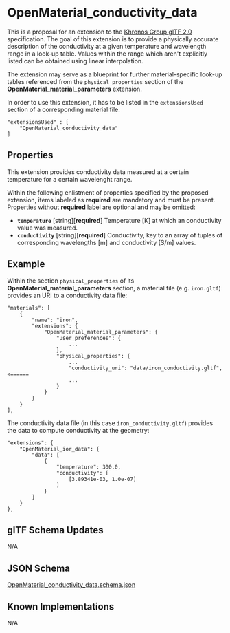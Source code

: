 OpenMaterial_conductivity_data
==============================

This is a proposal for an extension to the [Khronos Group glTF 2.0](https://github.com/KhronosGroup/glTF) specification. The goal of this extension is to
provide a physically accurate description of the conductivity at a given temperature and wavelength range
in a look-up table. Values within the range which aren't explicitly listed can be obtained using
linear interpolation.

The extension may serve as a blueprint for further material-specific look-up tables referenced from the
``physical_properties`` section of the **OpenMaterial_material_parameters** extension. 

In order to use this extension, it has to be listed in the ``extensionsUsed`` section of a corresponding material
file:

```
"extensionsUsed" : [
    "OpenMaterial_conductivity_data"
]
```

Properties
----------

This extension provides conductivity data measured at a certain temperature for a certain wavelenght range.

Within the following enlistment of properties specified by the proposed extension, items labeled as **required** are
mandatory and must be present. Properties without **required** label are optional and may be omitted:

* **`temperature`** [string][**required**]
Temperature [K] at which an conductivity value was measured.
* **`conductivity`** [string][**required**]
Conductivity, key to an array of tuples of corresponding wavelengths [m] and conductivity [S/m] values.

Example
-------

Within the section `physical_properties` of its **OpenMaterial_material_parameters** section, a material file
(e.g. `iron.gltf`) provides an URI to a conductivity data file:

```
"materials": [
    {
        "name": "iron",
        "extensions": {
            "OpenMaterial_material_parameters": {
                "user_preferences": {
                    ...
                },
                "physical_properties": {
                    ...
                    "conductivity_uri": "data/iron_conductivity.gltf", <======					
                    ...
                }
            }
        }
    }
],
````

The conductivity data file (in this case `iron_conductivity.gltf`) provides the data to compute conductivity at the geometry: 

````
"extensions": {
    "OpenMaterial_ior_data": {
        "data": [
            {
                "temperature": 300.0,
                "conductivity": [
                    [3.89341e-03, 1.0e-07]
				]
            }
        ]
    }
},
````

glTF Schema Updates
-------------------
N/A

JSON Schema
-----------
[OpenMaterial_conductivity_data.schema.json](schema/OpenMaterial_conductivity_data.schema.json)

Known Implementations
---------------------
N/A